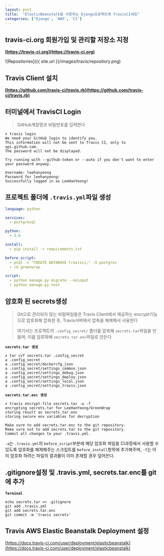 ```yaml
---
layout: post
title:  "ElasticBeanstalk을 사용하는 Django프로젝트에 TravisCI세팅"
categories: ['Django', 'AWS', 'CI']
---
```


## travis-ci.org 회원가입 및 관리할 저장소 지정

**[https://travis-ci.org](https://travis-ci.org)**

![Repositories]({{ site.url }}/images/travis/repository.png)


## Travis Client 설치

**[https://github.com/travis-ci/travis.rb](https://github.com/travis-ci/travis.rb)**


## 터미널에서 TravisCI Login

> GitHub계정명과 비밀번호를 입력한다

```
✗ travis login
We need your GitHub login to identify you.
This information will not be sent to Travis CI, only to api.github.com.
The password will not be displayed.

Try running with --github-token or --auto if you don't want to enter your password anyway.

Username: leehanyeong
Password for leehanyeong: 
Successfully logged in as LeeHanYeong!
```

## 프로젝트 폴더에 `.travis.yml`파일 생성

```yaml
language: python

services:
  - postgresql

python:
  - 3.6

install:
  - pip install -r requirements.txt

before_script:
  - psql -c "CREATE DATABASE travisci;" -U postgres
  - cd greenwrap

script:
  - python manage.py migrate --noinput
  - python manage.py test
```

## 암호화 된 secrets생성

> Git으로 관리되지 않는 비밀파일들은 Travis Client에서 제공하는 encrypt기능으로 암호화해 압축한 후, Travis서버에서 압축을 해제해서 사용한다
> 
> 여기서는 프로젝트의 `.config_secret/` 폴더를 압축해 `secrets.tar`파일을 만들며, 이를 암호화해 `secrets.tar.enc`파일로 만든다

**`secrets.tar 생성`**
```
✗ tar cvf secrets.tar .config_secret   
a .config_secret
a .config_secret/dockercfg.json
a .config_secret/settings_common.json
a .config_secret/settings_debug.json
a .config_secret/settings_deploy.json
a .config_secret/settings_local.json
a .config_secret/settings_travis.json
```

**`secrets.tar.enc 생성`**
```
✗ travis encrypt-file secrets.tar -a -f
encrypting secrets.tar for LeeHanYeong/GreenWrap
storing result as secrets.tar.enc
storing secure env variables for decryption

Make sure to add secrets.tar.enc to the git repository.
Make sure not to add secrets.tar to the git repository.
Commit all changes to your .travis.yml.
```

`-a`는 `.travis.yml`의 `before_script`부분에 해당 암호화 파일을 CI과정에서 사용할 수 있도록 암호화를 해제해주는 스크립트를 `before_install`항목에 추가해주며, `-f`는 이미 암호화 하려는 파일의 결과물이 이미 존재할 경우 덮어쓴다.

## .gitignore설정 및 .travis.yml, secrets.tar.enc를 git에 추가

**`Terminal`**
```
echo secrets.tar >> .gitignore
git add .travis.yml
git add secrets.tar.enc
git commit -m 'travis secrets'
```


## Travis AWS Elastic Beanstalk Deployment 설정

[https://docs.travis-ci.com/user/deployment/elasticbeanstalk](https://docs.travis-ci.com/user/deployment/elasticbeanstalk)

